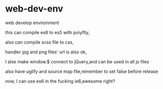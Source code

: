 # web-dev-env


web develop environment


this can compile es6 to es5 with poiyflly,


also can compile scss file to css,


handler jpg and png files' url is also ok,


I alse make window.$ connect to jQuery,and can be used in all js files


also have ugilfy and source map file,remember to set false before release


now, I can use es6 in the fucking ie6,awesome right?
